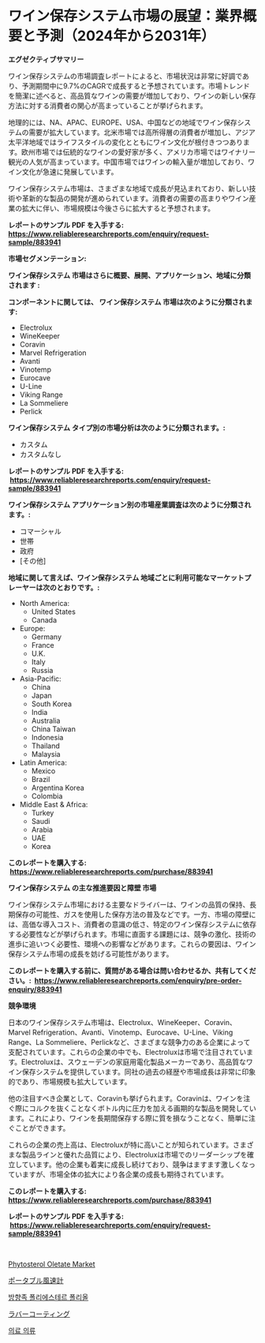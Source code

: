 <p><h1>ワイン保存システム市場の展望：業界概要と予測（2024年から2031年）</h1></p><p><strong>エグゼクティブサマリー</strong></p>
<p><p>ワイン保存システムの市場調査レポートによると、市場状況は非常に好調であり、予測期間中に9.7%のCAGRで成長すると予想されています。市場トレンドを簡潔に述べると、高品質なワインの需要が増加しており、ワインの新しい保存方法に対する消費者の関心が高まっていることが挙げられます。</p><p>地理的には、NA、APAC、EUROPE、USA、中国などの地域でワイン保存システムの需要が拡大しています。北米市場では高所得層の消費者が増加し、アジア太平洋地域ではライフスタイルの変化とともにワイン文化が根付きつつあります。欧州市場では伝統的なワインの愛好家が多く、アメリカ市場ではワイナリー観光の人気が高まっています。中国市場ではワインの輸入量が増加しており、ワイン文化が急速に発展しています。</p><p>ワイン保存システム市場は、さまざまな地域で成長が見込まれており、新しい技術や革新的な製品の開発が進められています。消費者の需要の高まりやワイン産業の拡大に伴い、市場規模は今後さらに拡大すると予想されます。</p></p>
<p><strong>レポートのサンプル PDF を入手する: <a href="https://www.reliableresearchreports.com/enquiry/request-sample/883941">https://www.reliableresearchreports.com/enquiry/request-sample/883941</a></strong></p>
<p><strong>市場セグメンテーション:</strong></p>
<p><strong> ワイン保存システム 市場はさらに概要、展開、アプリケーション、地域に分類されます :</strong></p>
<p><strong>コンポーネントに関しては、 ワイン保存システム 市場は次のように分類されます: &nbsp;</strong></p>
<p><ul><li>Electrolux</li><li>WineKeeper</li><li>Coravin</li><li>Marvel Refrigeration</li><li>Avanti</li><li>Vinotemp</li><li>Eurocave</li><li>U-Line</li><li>Viking Range</li><li>La Sommeliere</li><li>Perlick</li></ul></p>
<p><strong> ワイン保存システム タイプ別の市場分析は次のように分類されます。:</strong></p>
<p><ul><li>カスタム</li><li>カスタムなし</li></ul></p>
<p><strong>レポートのサンプル PDF を入手する: &nbsp;<a href="https://www.reliableresearchreports.com/enquiry/request-sample/883941">https://www.reliableresearchreports.com/enquiry/request-sample/883941</a></strong></p>
<p><strong> ワイン保存システム アプリケーション別の市場産業調査は次のように分類されます。:</strong></p>
<p><ul><li>コマーシャル</li><li>世帯</li><li>政府</li><li>[その他]</li></ul></p>
<p><strong>地域に関して言えば、ワイン保存システム 地域ごとに利用可能なマーケットプレーヤーは次のとおりです。:</strong></p>
<p><ul>
    <li>
        North America:
        <ul>
            <li>United States</li>
            <li>Canada</li>
        </ul>
    </li>
    <li>
        Europe:
        <ul>
            <li>Germany</li>
            <li>France</li>
            <li>U.K.</li>
            <li>Italy</li>
            <li>Russia</li>
        </ul>
    </li>
    <li>
        Asia-Pacific:
        <ul>
            <li>China</li>
            <li>Japan</li>
            <li>South Korea</li>
            <li>India</li>
            <li>Australia</li>
            <li>China Taiwan</li>
            <li>Indonesia</li>
            <li>Thailand</li>
            <li>Malaysia</li>
        </ul>
    </li>
    <li>
        Latin America:
        <ul>
            <li>Mexico</li>
            <li>Brazil</li>
            <li>Argentina Korea</li>
            <li>Colombia</li>
        </ul>
    </li>
    <li>
        Middle East & Africa:
        <ul>
            <li>Turkey</li>
            <li>Saudi</li>
            <li>Arabia</li>
            <li>UAE</li>
            <li>Korea</li>
        </ul>
    </li>
    </ul></p>
<p><strong>このレポートを購入する: &nbsp;<a href="https://www.reliableresearchreports.com/purchase/883941">https://www.reliableresearchreports.com/purchase/883941</a></strong></p>
<p><strong>ワイン保存システム の主な推進要因と障壁 市場</strong></p>
<p><p>ワイン保存システム市場における主要なドライバーは、ワインの品質の保持、長期保存の可能性、ガスを使用した保存方法の普及などです。一方、市場の障壁には、高価な導入コスト、消費者の意識の低さ、特定のワイン保存システムに依存する必要性などが挙げられます。市場に直面する課題には、競争の激化、技術の進歩に追いつく必要性、環境への影響などがあります。これらの要因は、ワイン保存システム市場の成長を妨げる可能性があります。</p></p>
<p><strong>このレポートを購入する前に、質問がある場合は問い合わせるか、共有してください。:&nbsp; <a href="https://www.reliableresearchreports.com/enquiry/pre-order-enquiry/883941">https://www.reliableresearchreports.com/enquiry/pre-order-enquiry/883941</a></strong></p>
<p><strong>競争環境</strong></p>
<p><p>日本のワイン保存システム市場は、Electrolux、WineKeeper、Coravin、Marvel Refrigeration、Avanti、Vinotemp、Eurocave、U-Line、Viking Range、La Sommeliere、Perlickなど、さまざまな競争力のある企業によって支配されています。これらの企業の中でも、Electroluxは市場で注目されています。Electroluxは、スウェーデンの家庭用電化製品メーカーであり、高品質なワイン保存システムを提供しています。同社の過去の経歴や市場成長は非常に印象的であり、市場規模も拡大しています。</p><p>他の注目すべき企業として、Coravinも挙げられます。Coravinは、ワインを注ぐ際にコルクを抜くことなくボトル内に圧力を加える画期的な製品を開発しています。これにより、ワインを長期間保存する際に質を損なうことなく、簡単に注ぐことができます。</p><p>これらの企業の売上高は、Electroluxが特に高いことが知られています。さまざまな製品ラインと優れた品質により、Electroluxは市場でのリーダーシップを確立しています。他の企業も着実に成長し続けており、競争はますます激しくなっていますが、市場全体の拡大により各企業の成長も期待されています。</p></p>
<p><strong>このレポートを購入する: &nbsp; <a href="https://www.reliableresearchreports.com/purchase/883941">https://www.reliableresearchreports.com/purchase/883941</a></strong></p>
<p><strong>レポートのサンプル PDF を入手する: &nbsp;<a href="https://www.reliableresearchreports.com/enquiry/request-sample/883941">https://www.reliableresearchreports.com/enquiry/request-sample/883941</a></strong><strong></strong></p>
<p>&nbsp;</p>
<p><p><a href="https://github.com/Angelnienowdseej3e45z3p8c/Market-Research-Report-List-1/blob/main/phytosterol-oletate-market.md">Phytosterol Oletate Market</a></p><p><a href="https://medium.com/@kaiyohnson76845/%E6%90%BA%E5%B8%AF%E7%94%A8%E9%A2%A8%E9%80%9F%E8%A8%88%E3%81%AE%E5%B8%82%E5%A0%B4%E8%A6%8F%E6%A8%A1%E3%81%A8%E5%B8%82%E5%A0%B4%E5%8B%95%E5%90%91-%E5%AE%8C%E5%85%A8%E3%81%AA%E7%94%A3%E6%A5%AD%E6%A6%82%E8%A6%81-2024%E5%B9%B4%E3%81%8B%E3%82%892031%E5%B9%B4%E3%81%BE%E3%81%A7-ee8273ab9f58">ポータブル風速計</a></p><p><a href="https://medium.com/@codinchelcea2022/%ED%96%A5%EA%B8%B0-%EC%9E%88%EB%8A%94-%ED%8F%B4%EB%A6%AC%EC%97%90%EC%8A%A4%ED%84%B0-%ED%8F%B4%EB%A6%AC%EC%98%AC-%EC%8B%9C%EC%9E%A5-%EC%8B%9C%EC%9E%A5-cagr-%EC%8B%9C%EC%9E%A5-%EB%8F%99%ED%96%A5-%EB%B0%8F-%EC%84%B1%EC%9E%A5-%EC%A0%84%EB%9E%B5%EC%97%90-%EB%8C%80%ED%95%9C-%ED%86%B5%EC%B0%B0%EB%A0%A5-f244258a6eea">방향족 폴리에스테르 폴리올</a></p><p><a href="https://medium.com/@redsalmon1949/%E3%83%A9%E3%83%90%E3%83%BC%E3%82%B3%E3%83%BC%E3%83%86%E3%82%A3%E3%83%B3%E3%82%B0%E5%B8%82%E5%A0%B4-2031%E5%B9%B4%E3%81%BE%E3%81%A7%E3%81%AE%E6%88%90%E5%8A%9F%E3%81%AE%E3%81%9F%E3%82%81%E3%81%AE%E3%83%93%E3%82%B8%E3%83%8D%E3%82%B9%E6%88%A6%E7%95%A5%E3%81%AE%E9%8D%B5-cf4af6b6431f">ラバーコーティング</a></p><p><a href="https://medium.com/@fabiancobuc20222022/%EC%9D%98%EB%A3%8C%EC%9A%A9-%EC%9D%98%EB%A5%98-%EC%8B%9C%EC%9E%A5-%EC%84%B1%EA%B3%B5%EC%A0%81%EC%9D%B8-%EB%B9%84%EC%A6%88%EB%8B%88%EC%8A%A4-%EC%A0%84%EB%9E%B5%EC%9D%98-%EC%97%B4%EC%87%A0-2031%EB%85%84%EA%B9%8C%EC%A7%80-%EC%98%88%EC%B8%A1-36b5ca8876be">의료 의류</a></p></p>